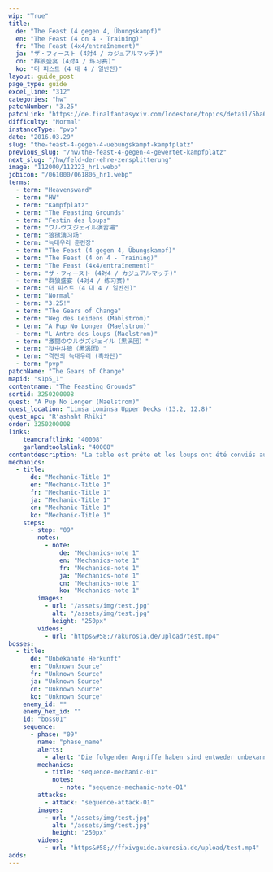 ```yaml
---
wip: "True"
title:
  de: "The Feast (4 gegen 4, Übungskampf)"
  en: "The Feast (4 on 4 - Training)"
  fr: "The Feast (4x4/entraînement)"
  ja: "ザ・フィースト (4対4 / カジュアルマッチ)"
  cn: "群狼盛宴 (4对4 / 练习赛)"
  ko: "더 피스트 (4 대 4 / 일반전)"
layout: guide_post
page_type: guide
excel_line: "312"
categories: "hw"
patchNumber: "3.25"
patchLink: "https://de.finalfantasyxiv.com/lodestone/topics/detail/5ba679f4953ac22870685c097b8088e634127ef0"
difficulty: "Normal"
instanceType: "pvp"
date: "2016.03.29"
slug: "the-feast-4-gegen-4-uebungskampf-kampfplatz"
previous_slug: "/hw/the-feast-4-gegen-4-gewertet-kampfplatz"
next_slug: "/hw/feld-der-ehre-zersplitterung"
image: "112000/112223_hr1.webp"
jobicon: "/061000/061806_hr1.webp"
terms:
  - term: "Heavensward"
  - term: "HW"
  - term: "Kampfplatz"
  - term: "The Feasting Grounds"
  - term: "Festin des loups"
  - term: "ウルヴズジェイル演習場"
  - term: "狼狱演习场"
  - term: "늑대우리 훈련장"
  - term: "The Feast (4 gegen 4, Übungskampf)"
  - term: "The Feast (4 on 4 - Training)"
  - term: "The Feast (4x4/entraînement)"
  - term: "ザ・フィースト (4対4 / カジュアルマッチ)"
  - term: "群狼盛宴 (4对4 / 练习赛)"
  - term: "더 피스트 (4 대 4 / 일반전)"
  - term: "Normal"
  - term: "3.25!"
  - term: "The Gears of Change"
  - term: "Weg des Leidens (Mahlstrom)"
  - term: "A Pup No Longer (Maelstrom)"
  - term: "L'Antre des loups (Maelstrom)"
  - term: "激闘のウルヴズジェイル（黒渦団）"
  - term: "狱中斗狼（黑涡团）"
  - term: "격전의 늑대우리 (흑와단)"
  - term: "pvp"
patchName: "The Gears of Change"
mapid: "s1p5_1"
contentname: "The Feasting Grounds"
sortid: 3250200008
quest: "A Pup No Longer (Maelstrom)"
quest_location: "Limsa Lominsa Upper Decks (13.2, 12.8)"
quest_npc: "R'ashaht Rhiki"
order: 3250200008
links:
    teamcraftlink: "40008"
    garlandtoolslink: "40008"
contentdescription: "La table est prête et les loups ont été conviés au festin! Dévorerez-vous vos adversaires... ou serez-vous leur proie? Seules les bêtes les plus sauvages ont été invitées à ce banquet de chair et de sang. Alors acérez vos crocs et vos griffes et préparez-vous à vous repaître du cadavre de vos ennemis! Faites-en de la charpie, dépecez-les et érigez votre trône de chasseur avec leurs os!"
mechanics:
  - title:
      de: "Mechanic-Title 1"
      en: "Mechanic-Title 1"
      fr: "Mechanic-Title 1"
      ja: "Mechanic-Title 1"
      cn: "Mechanic-Title 1"
      ko: "Mechanic-Title 1"
    steps:
      - step: "09"
        notes:
          - note:
              de: "Mechanics-note 1"
              en: "Mechanics-note 1"
              fr: "Mechanics-note 1"
              ja: "Mechanics-note 1"
              cn: "Mechanics-note 1"
              ko: "Mechanics-note 1"
        images:
          - url: "/assets/img/test.jpg"
            alt: "/assets/img/test.jpg"
            height: "250px"
        videos:
          - url: "https&#58;//akurosia.de/upload/test.mp4"
bosses:
  - title:
      de: "Unbekannte Herkunft"
      en: "Unknown Source"
      fr: "Unknown Source"
      ja: "Unknown Source"
      cn: "Unknown Source"
      ko: "Unknown Source"
    enemy_id: ""
    enemy_hex_id: ""
    id: "boss01"
    sequence:
      - phase: "09"
        name: "phase_name"
        alerts:
          - alert: "Die folgenden Angriffe haben sind entweder unbekannt oder haben keine klare Herkunft"
        mechanics:
          - title: "sequence-mechanic-01"
            notes:
              - note: "sequence-mechanic-note-01"
        attacks:
          - attack: "sequence-attack-01"
        images:
          - url: "/assets/img/test.jpg"
            alt: "/assets/img/test.jpg"
            height: "250px"
        videos:
          - url: "https&#58;//ffxivguide.akurosia.de/upload/test.mp4"
adds:
---
```

